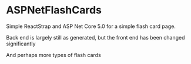 # ASPNetFlashCards
Simple ReactStrap and ASP Net Core 5.0 for a simple flash card page. 

Back end is largely still as generated, but the front end has been changed significantly

And perhaps more types of flash cards
